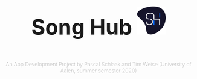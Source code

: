<div style='height: 100vh;display:flex; justify-content:center;flex-direction:column'><h1 align='center' style='font-size:56px;'>Song Hub <img style='width:15%;' src='./imgs/icon.png'></h1><h4 align='center' style="font-weight: 200;color:#aaa">An App Development Project by Pascal Schlaak and Tim Weise (University of Aalen, summer semester 2020)</h4></div>

# Table of Contents



| Chapter                      | Page |
| ---------------------------- | ---- |
| App Description              | 3    |
| Competitive Analysis         | 4    |
| Wireframes                   | 8    |
| Personas                     | 14   |
| Color Scheme                 | 15   |
| Font                         | 15   |
| Architecture                 | 16   |
| App Principles               | 19   |
| Lessons Learned              | 21   |
| Author and Tasks             | 22   |
| Appendix A: Project Logs     | 23   |
| Appendix B: Image References | 33   |

<div style="page-break-after: always"></div>

# App Description



### Problem and Opportunity

Professional musicians usually create a lot of ideas and iterate on a big set of song projects with their partners. 

Often times this creative process is unstructured and supported by various different tools which leads to problems in communication.

An example would be that a musician sends the current version of his song project to his producer and the producer mixes the newest version up with a different version because his inbox is messed up by so many versions.

These issues originate from the fact that there is no project management platform for persons in the musical industry. 

Song Hub is the first step towards such a musical project management tool.

### Our Solution

Song Hub currently offers two main features: Song project versioning and song collaboration.

With versioning, both the producer and the song writer have a central place for storing audio files i.e. their different recordings for their projects as the songs progresses. This eliminates many problems that occur in actual project situations in which the exchange of the songs is based around email communication or traditional cloud storage providers. E.g. there is no chance that a new song version gets lost in an email inbox that is not suited for project file exchange. 

Furthermore, song collaboration features are provided such as a discussion area that is specific to a song project. The discussion area is designed to be used alongside with the recording versions so that one can always refer directly to a specific version in the creation process.

### Stakeholders

The music industry is dominated by the three major labels Sony Music Entertainment, Warner Music Group and Universal Music Group. Furthermore there are many independent labels.

Professional musicians that are signed by a label are usually in constant exchange with various producers, A&R managers, and other musicians. 

All these stakeholders benefit from our solution.

### App Features

#### Released features

The App currently offers user authentication with email and password, a song project view, a discussion area, a recording version area, a minimalistic audio player and a user profile area.

#### Backlog

Our next steps would be filtering and pagination for song projects and recording versions, push notification support and a dedicated feed view.

<div style="page-break-after: always"></div>

# Competitive Analysis



This competition analysis clarifies which competitors we had to consider in our use case and how they operate in the market. Our goal is to identify market gaps and integrate them into our app. As a result we want to show what the unique selling points of our app.

During our research we have identified only a few products from the following competitors:

* Auddly
* Songspace
* Synchtank
* Soundgizmo

### Competitors

In this section we want to give a short but detailed overview of each competitor. Every product is documented with app screenshots and the most used features will the be compared to our approach.

#### Auddly

[Auddly](https://auddly.com/) is a data hub to store songs, control its content and rights. A user can add songs, recordings, memos and lyrics in the app. Member invitations and split shares are also possible. A user can add and update songs by adding different progresses and write song specific comments.

![auddly](./imgs/competitive_analysis/auddly.png)

However, a user can not set recording specific descriptions. Therefore users can't express to other members what his/her thoughts were while creating the recording. Comments can be written on the respective recordings. There is no possibility to communicate on song level. This app also focuses on the commercial aspects of music creation. The primary goal is to manage the data and to define split shares. The app's user interface is very well done, modern and up-to-date. All functions are intuitive to use.

#### Songspace

[Songspace](https://songspace.com/) is a data hub to store music, lyrics, collaborations and information around ones music. Like Auddly, users can keep track of ideas and songs. One can import voice memos and write lyrics.

![songspace](.\imgs\competitive_analysis\songspace.png)

In contrast to Auddly, songs are included in projects. Playing and sharing songs is possible but there is no feature that allows the upload of different versions or parts of a song. In our opinion the user interface is less modern and more conservative than Auddly. At certain points features are not intuitive enough and therefore actions are difficult to understand, too. This app focuses on the management of song projects on a centralized platform.

<div style="page-break-after: always"></div>

#### Synchtank

[Synchtank](https://www.synchtank.com/) is a data hub for managing entertainment assets, metadata and royalties in a centralized location.

<img src="./imgs/competitive_analysis/synchtank.png" alt="synchtank" style="width: 80%;" />

Like Songspace, Synchtank focuses on the management of entertainment assets on a centralized platform. Assets can be uploaded and further information can be added. A playback of the assets is also possible. The user interface is nicely layed out and guides the eye of the user on the essential things. Synchtank does not have a native app, but is designed as a responsiv browser application.

#### Soundgizmo

[Soundgizmo](https://www.soundgizmo.com/#madeByMusicPeople) is a service with which an artist can manage his assets catalog, monitor opens, streams and downloads and monetize his creations using in-depth pitching and licensing tools.

![soundgizmo](./imgs/competitive_analysis/soundgizmo.png)

Soundgizmo is a subsidiary of Synchtank and focuses on the analysis of media assets. The service can only be used upon request. The user interface of the app looks outdated but the general functionality is still understandable. Soundgizmo doesn't ship with a native app either and can only be used as a web application in the browser.

### Uniqueness 

After this competitive analysis, in which we identified pain points in the creation of music, we tried to define and extend unique selling points of our app. 

The following table shows the competitors mentioned above, their features and our ideas. If an application has the specified feature, it is marked with an "X". Otherwise a "-" is noted.

| **Feature**                                    | **Songspace** | **Synchtank** | **Soundgizmo** | **Auddly** |
| :--------------------------------------------- | ------------- | ------------- | -------------- | ---------- |
| Song overview                                  | X             | X             | X              | X          |
| Song details                                   | X             | X             | X              | X          |
| Add/edit song                                  | X             | X             | X              | X          |
| File organizer                                 | X             | X             | X              | X          |
| <span style='color:red'>Comments</span>        | -             | -             | -              | X          |
| <span style='color:red'>Chat</span>            | -             | -             | -              | -          |
| Audio player                                   | X             | X             | -              | X          |
| <span style='color:red'>Version control</span> | X             | -             | -              | X          |

We have found that all applications deal with the commercial side of music creation. Be it split shares or the analysis of song streams. We have decided to concentrate on the creative side of music creation. Besides features like adding songs and inviting members, which are essential for the management of music data, we would like to optimize the following features or include them if new (_see red markers in feature table above_).

#### Recording feature

An artist should have the possibility to upload and manage different versions or parts of his song in the form of recordings. He has the option to keep previous versions and to reuse them if necessary. By adding a short description and a label, the user, as well as other members, should be able to better understand the author's intention when creating the file.

#### Discussion feature

A user should be able to exchange information with other members of the project. In Auddly this aspect has already been addressed by a comment function, but in our opinion the feature is not well solved. A chat feature should allow members to exchange ideas, rate current files and progress and plan how to proceed. This way all members can be kept up to date on the current state of affairs. Questions and explanations of ideas become possible. In our opinion, an extended exchange of ideas can significantly improve the experience of music creation.

<div style="page-break-after: always"></div>

# Wireframes



As a high fidelity wireframing tool we used [Adobe XD](https://www.adobe.com/de/products/xd.html?sdid=88X75SKP&mv=search&ef_id=EAIaIQobChMI182Z_6e76gIV2-vtCh3WjQufEAAYASAAEgLvkvD_BwE:G:s&s_kwcid=AL!3085!3!340667133503!e!!). It is a free to use UI- and UX-prototyping tool, which allows us to create app wireframes for various devices. Individual components can be defined and reused which resembles the UI component approach that can is used in development. In a prototyping environment the individual screens can be linked, animations can be defined and tested in a simulator. We used [Sketch](https://www.sketch.com/) to design documentation elements and to sketch out diagrams for our architecture and user research results.

### First Iteration: User Flows

As it is common in User Centered Design, we started prototyping on a conceptual level and refined our prototypes after an evaluation stage. 

The first iteration on prototypes was a wireframe that described just the user flow through the application without user interface elements. This was done using Sketch as a prototyping tool.

<img src="./imgs/user_flows/all.png" alt="User Flows Prototype" style="height:100vh;"/>

### Second Iteration: High Fidelity Prototype

**License note**: All image assets were downloaded from [Unsplash](https://unsplash.com/) and are copyright free. The used icons are part of the [Google Material Icon Set](https://github.com/google/material-design-icons) which is licensed under a Apache 2.0 License. Our design system is heavily inspired by the [Google Material](https://material.io/) and [Apple Human Interface Guidelines](https://developer.apple.com/design/human-interface-guidelines/).

In general, we have tried to keep everything relatively minimalistic in the UI and UX. The app should be intuitive to use and contain common conventions. Our design language is more in line with Apple's guidelines, whereby we have tried to adapt the material components.

We try to keep our app as responsive as possible, as our use case could cover a wide range of devices. But since we see the most potential in smartphones, we have designed our app mobile first. Smartphones offer the most potential in our use case, because one can quickly capture ideas without forgetting them on the way to your computer or tablet.

### Sign Up, Sign In and Setup Profile

![Authentication wireframes](./imgs/wireframe/setup/setup_all.png)

After starting the app, the user is first shown our Sign In view, unless the user had already logged in before and is not opening the app for the first time. Only username and password are required in the Sign In screen. If a user has not yet registered, he can be redirected to the Sign Up screen via a route below. In the Sign Up screen the user will be asked to create an account using a username, email and password. After successful validation of the entered data, the user is redirected to his profile page, where he can or must enter further information about himself. Once a user has successfully logged in and set up his profile, he can navigate to the first tab of the app.

<div style="page-break-after: always"></div>

### Project Overview

<img src="./imgs/wireframe/project_overview.png" alt="Authentication wireframes" style="width:80%;" />

The first tab of the application contains a list of all song projects of the user or one of his musical partners. These song projects are displayed as a list of entries/rows and contain general information to characterize the project. An entry consists of a cover image, title, artist and participating members. Selecting a list entry allows navigation to the respective details. In the header of the view there is a button for adding new song projects next to a title. To create a song project, the user is presented with a mask in which he can enter and select information about the new project. Adding is confirmed by pressing a button. The user is then redirected to the project overview.

### Project Details

<img src="./imgs/wireframe/project_details.png" alt="Authentication wireframes" style="width:80%;" />

The previously mentioned detail view displays general information of the project, provides the possibility to edit it and contains the main features in the body. The header contains the same information as in the song overview to maintain data consistency. An edit icon redirects the user to the mask already known from adding song projects in which the entered data is displayed and can be edited

### Recordings feature

![Authentication wireframes](./imgs/wireframe/recording_all.png)

The body of the details view of two tabs from which the Recording Tab (_Files_) is selected by default. In this section all recording files of the project are displayed in a grid. The advantage of a grid is the possibility to show more details than e.g. in a list type view. The grid items show the date of creation, a label to classify the file and a short description of the content or intention. Furthermore, a picture of the creator shows who uploaded the file. Every file also has a playback feature to listen to the recording.

The first entry in the grid shows a button, which allows adding recording files. When pressed, the user is directed to a form for uploading where the user can select a file on his device and set the respective details.

For the sake of consistency, again, the same form is used for editing the recording. This can be reached by tapping the grid item.

<div style="page-break-after: always"></div>

### Discussion feature

![Authentication wireframes](./imgs/wireframe/discussion_all.png)

The second tab of the detail view contains the discussion feature. Here members that participate in a song project can exchange informations on the song level. For this purpose, a chat with outgoing messages on the right and incoming messages from other members on the left is displayed. This convention of a chronological message history was adopted from existing messengers like WhatsApp or Telegram. In order to be able to reference a certain file, the linking from files to messages and an inline recording player for the linked file that snaps to the top of the chat were sketched out. 

<div style="page-break-after: always"></div>

# Personas



The following graphic shows both user roles (artist and producer) that are represented in our application. The description of each entity is broken down into roles within the music industry, personal goals and pain points in current projects.

<img src="./imgs/personas.jpg" alt="Personas" style="width:80%;" />

To be able to consider the needs of these personas in the development of the app, we defined the following user stories:

##### Artist

- As an artist, I want to be able to organize my music projects by collecting my ideas centrally to focus on creativity. 
- As an artist I would like to share and discuss my current progress with participating entities, so that I can incorporate feedback and suggestions for improvement into my creative process.

##### Producer

- As a producer, I would like to be kept informed about the process of making music with a collaborating artist so that I can better understand their ideas and incorporate them into my creative part.

<div style="page-break-after: always"></div>

# Color scheme



Even though we used Material widgets for most of our base UI components, we decided not to use the Material color system but define a custom, minimalistic set of colors with only one accent color and a "danger-type" color to indicate errors.

The accent color is ultramarine blue and is used as primary color on button backgrounds, tab active indicators and status labels.

Furthermore there are two shades that are variations of that ultra marine blue for surfaces: Cadet Blue Crayola and Light Gray.

Both have almost the same hue value and a reduced saturation, in other words both can be created by blending in white into the ultramarine blue.



![Color Scheme](./imgs/ColorScheme.png)





# Font



We tried out several fonts during the development of our app, but found the default *Roboto* font the most appropriate. Since we use a very minimalist and clear design structure, this geometric sans serif font fits very well.

<div style="page-break-after: always"></div>

# Architecture



### Information architecture

Our App is based around a reference architecture of Andrea Bizzotto which he calls [Stream-based Architecture for Flutter & Firebase Realtime Apps](https://github.com/bizz84/starter_architecture_flutter_firebase). 

This architecture consists of various layers, each with its own, distinct purpose following the single responsibility principal.

The backend related tasks are abstracted using Firebase, which is a Backend as a Service (BaaS). Those tasks are **user authentication** (user sign in and user sign up with Email/Password Authentication), storing and providing **app data** in real time and storing **binary objects** like images or audio files. The services that fulfill those requirements are Firebase Authentication, Firebase Cloud Firestore and Firebase Storage. In addition to that, the denormalized data gets updated by Firebase Cloud functions that are triggered when changes in the affected source documents occur.

The client side architecture leverages the unidirectional data flow pattern in which data flows downwards through all layers, ending at the widgets and events flow upwards, resulting in API calls.

The beforementioned application layers are the Domain Layer, the Presentation Layer and the UI Layer: 
The Domain Layer consists of so called **services**, which are stateless, singleton classes that expose pure functions. These functions serve as an abstraction over the Firebase APIs and transform the data to a domain-specific format using data **models**. Data models itself are **immutable**, strongly typed classes that define a named constructor `fromMap()` to deserialize the JSON format which is a Dart `Map` into a class instance.

The Presentation Layer uses so called **view models** which are classes that access the service functions and expose the data in the format that the corresponding widgets expect. Usually, the view model functions combine different streams using the Stream extension APIs from **rxdart**.

The UI Layer uses the **provider**-Package to make the stream data available to all descending child widgets and to provide scoped access to the services from within the widgets. In addition to that, the UI layer uses the **StreamBuilder** widget to build the widgets with the realtime snapshots of the streams. As of the time of writing, "Provider is the recommended way to do State Management for apps of all sizes." (**Chris Sells – Product Manager, Flutter**. June 19, 2019).



![Application Layers](./imgs/ApplicationLayers.png)

### Data persistence and permissions

As mentioned before, we used Cloud Firestore and Firebase Storage to persist the user data. 

Cloud Firestore is a realtime NoSQL, document based database. These kinds of databases store data in the form of **documents** that get organized in **collections** which are groups of documents.

Since Cloud Firestore supports so called **Collection Group Queries**, which allows to query documents across parents by their collection ID, we decided to organize our data in a nested form with many subcollections.

The schema is **denormalized** which means that there is duplicated data and the documents are optimised for fast reads without joins. As a result in most of the client views one realtime listener on either a collection, a document or a collection group is enough to retreive all relevant data for that view.

To keep the denormalized data in sync, a strategy to update the duplicates is needed. We decided to address this topic with Firebase Cloud Functions which are serverless functions that are deployed to Firebase and automatically run on certain triggers. 

Finally a concept for permissions is needed as the system requires user collaboration. Cloud Firestore comes with so called **Security Rules** which allows to restrict document access based on parameters like the authId of the request but also on information that is stored on the ressources that are accessed. As an example, to share access on songs we then defined a property `participants` on the song document which holds all userIds that have read, write and update access. This property could then be accessed in a Security Rule and access could be restricted to users that are part of that participants array.

##### A diagram of the resulting NoSQL data model can be seen below

![Cloud Firestore Data Model](./imgs/FirestoreDataModel.png)

<div style="page-break-after: always"></div>

# App Principles

 

### Design Guidelines

##### Material Components (lecture notes 6, page 3 - 7)

We use many different material widgets as the basis of our own customized components. Flutter's Material Widgets offer us the basis of our own customized components. The separation of a shared component set leverages consistent usage and design language. For example, we have developed our own App Bar, which looks similar on all screens and exposes an API for customization.

##### Apples Human Interface Guidelines (lecture notes 4, page 15 - 16)

Our design language is a mixture of Google's Material Design and Apple's Human Interface Guidelines in that e.g.  standard material UI widgets were restyled to match an iOS inspired color scheme.

### User Experience (UX)

##### UX Hierarchy of Needs (lecture notes 5, page 3)

We started designing our app with a with a focus on functionality and usability i.e. we were focused on the costumers needs in every step. In further iterations we used high fidelity prototypes to guarantee convenience and pleasure.

##### User Expectations (lecture notes 5, page 3, lecture notes 6, page 11)

Our design language uses a set of reusable widgets to guarantee consistency throughout the application. These widgets implement common conventions regarding functionality and look & feel. The users cognitive load is kept minimal due to our minimalistic convention based approach. 

##### User Centered Design (lecture notes 5, page 8)

We have developed our application according to the user-centered design. In a research phase we defined our target group, personas, user requirements for the app and the environment. In a user flow diagram we have recorded which actions a user needs when using our app, in order to be able to specify our layout. 

##### UI Navigation (lecture notes 5, page 9 - 42)

We use existing navigation concepts for our app, such as a hierarchical navigation. We use a nested doll navigation for our main functionality, whereby we have a tabbed view in the app's start screen.

### Android concepts

##### Confirm/Acknowledge Concept (lecture notes 2, page 24)

We applied the confirm/acknowledge concept using snackbars and alert dialogs.

<div style="page-break-after: always"></div>

##### Android inspired controls and layout (lecture notes 6, page 8 - 10)

We are currently using a scroll-based layout in our song overview. For dropdown menus in our modals we use the concepts of Androids Floating Context Menus. We use custom designed buttons to confirm actions that trigger changes. We use dialogs to warn the user about actions with consequences that cannot be undone. This is mainly used for delete actions (see song, recording delete). We use floating context menus to present the user with a pre-selection of fixed inputs. We use this layout in all dropdown menus.

### Mobile UI navigation

##### Modularized Navigation Graphs (lecture notes 6, page 12)

We have optimized our navigation so that e.g. a user doesn't have to switch back to the overview to edit a song in the details view but can rather access it directly via an edit icon.

##### Navigation Patterns (Lecture notes 6, page 14, 15, 16, 22, 24, 26, 29, 32, 33, 34, 35)

We use a list view to display several song projects on the homepage of our app. We use a tab bar at the bottom of our app as navigation between profile, projects and notifications. Search forms are used to search for participants. A user can invite other members via their email in  the song modal. In our song overview songs are sorted alphabetically by title. For recordings and messages this is done according to their creation date. These concepts are used by many apps and are therefore common to many people.

<div style="page-break-after: always"></div>

# Lessons Learned



Flutter and Firebase are highly trending technologies with lots of modern app development paradigms. Both of us learned data modeling using entities and relationships so the biggest challenge was to get into NoSQL concepts such as denormalization and document based data modeling. The results were impressive, we could encounter a drastically improved performance and seamlessly working realtime updates.

Working with realtime data streams was a second key takeaway and a relatively new concept to both of us. Dart was the first language we used that comes with built in support for data streams. Even though this enabled the most of use cases we still had to dive deeper and use extensions from `rxdart` for functional programming and stream composition with methods like `switchMap` or `Rx.combineLatest2`.

Another learning factor was the runtime type checking features of Dart which helped a lot in finding bugs.

All in all the biggest takeaway was the architectural patterns for state management and widget composition that apply to both Flutter and other reactive frameworks like React.js / React Native: We did several refactorings to further minimalize mutable state in our application and keep the widgets clean and separated. 

The two biggest challenges in this process were the following: Firstly to find the right APIs for shared widgets that were both applicable to all possible variants and concise and secondly to find the right place to locate mutable state. 

With the concepts "lift state up", view models and InheritedWidgets (enabled by the provider package), we could finally get an approach that was scalable, reusable, clear and maintainable.

<div style="page-break-after: always"></div>

# Authors and Tasks



Since we are a group of only two people, we both worked on pretty much every file in the app. This applies to research, implementation and follow-up.

This is documented in the license header that is used in every source code file that was written by us:

~~~
// Copyright 2020 Pascal Schlaak, Tim Weise. Use of this source
// code is governed by an MIT-style license that can be found in
// the LICENSE file or at https://opensource.org/licenses/MIT.
/// Authors: Pascal Schlaak, Tim Weise
~~~

The following is an attempt to roughly sketch out the main competencies by person:

### App Tasks

##### Tim Weise

* Cloud Functions
* App architecture
* Backend service APIs
* Authentication

##### Pascal Schlaak

* Recording and discussion feature functionality
* Presentational widgets
* Native widgets (file and image picker, audio player)
* Styling and design system

<div style="page-break-after: always"></div>

# Appendix: Project Log



This chapter contains all sprint reports sorted by date.

## Exploratory Sprint

#### Date

29.04.2020 - 13.05.2020

#### Members

* Pascal Schlaak (MLD)
* Tim Weise (MIN)

### What did we accomplish?

After getting our idea approved, we started to set up our development environment consisting of **Adobe XD** as Wireframe/Prototyping tool, **Visual Studio Code** as an Editor.

#### Backlog tasks

| Task                          | Status      |
| ----------------------------- | ----------- |
| Refined idea                  | Done        |
| Competitive analysis          | Done        |
| Identify unique features      | Done        |
| Define functionality of App   | Done        |
| Requirements for MVP          | Done        |
| User stories                  | Done        |
| Define use cases              | Done        |
| Visualize data flow           | Done        |
| Research technologies         | Done        |
| General software architecture | Done        |
| Wireframes                    | In Progress |
| Information architecture      | In Progress |

#### Discuss competitive analysis

In our competitive analysis, we found the following competitors:

* Songspace
* Synchtank
* Soundgizmo
* Auddly

Pain points:

* They focus on commercial view
* Cloud data hub for projects
* Defining and calculating splits of participants
* General versioning of song progress

Our unique selling points:

* We want to focus on the creative perspective
* Feature to discuss the current version of song/components of song with participants
* More detailed versioning of songs/components


#### Wireframes

In our first wireframing approaches we accomplished:

* First iteration of wireframe consisting of stock material design elements
* Second iteration of wireframe simplifying layout (reduced hierarchy, removed unnecessary elements, ...)
* First system run

### What hinderances/risks did/do we face?

* Two Group members left because the other students chose different courses &rightarrow; Only two participants
* Different development environments (MacOS, Ubuntu, Sketch, XD, Android studio, VS Code, ...)


### What do we plan to tackle in the next sprint?

1. Improve wireframing
2. Setup flutter project and get more into technologies
3. Elaborate architecture


## Architectural Spike Sprint

#### Date

13.05.2020 - 27.05.2020

#### Members

* Pascal Schlaak (MLD)
* Tim Weise (MIN)

### What did we accomplish?

Set up our flutter project in Bitbucket repository. Structured project in components, screens, etc. Added first UI elements and refactored layout. Setup apps for iOS and Android in Firebase. Added Firestore with first collection and dummy documents. Added connection to Firestore instance from Flutter app to fetch dummy documents and render in *Songs overview* and *Song details*.

<div style="page-break-after: always"></div>

#### Backlog tasks

| Task                                                         | Status      |
| ------------------------------------------------------------ | ----------- |
| Setup Flutter project in repository                          | Done        |
| Structure Flutter project                                    | Done        |
| Develop UI elements (general use components/screen specifics) | In progress |
| Create navigator rules for view segue                        | Done        |
| Create providers for information flow                        | Done        |
| Created iOS and Android apps in Firebase and instantiated Firestore db | Done        |
| Specify Firestore dependencies in Flutter app                | Done        |
| Integrate Firestore connection and requests                  | Done        |
| Fetch dummy data from Firestore and render in app            | Done        |


#### Wireframes

Improved UI experience by reducing visual elements and refining user-flow. Reduced number of colors and specified drop shadows.

#### Feature table

Compared features of competitors to clarify our added value.

| **Feature**    | **Songspace** | **Synchtank** | **Soundgizmo** | **Auddly** |
| :------------- | ------------- | ------------- | -------------- | ---------- |
| Song overview  | X             | X             | X              | X          |
| Song details   | X             | X             | X              | X          |
| Add/edit song  | X             | X             | X              | X          |
| File organizer | X             | X             | X              | X          |
| **Comments**   | -             | -             | -              | X          |
| **Chat**       | -             | -             | -              | -          |
| Audio player   | X             | X             | -              | X          |
| **Version**    | X             | -             | -              | X          |

<div style="page-break-after: always"></div>

#### Integrate functionality

<img src="./imgs/20200527_song_overview.png" alt="First functionality" style="zoom: 50%;" />

### What hinderances/risks did/do we face?

* Multi-platform development often resulted in errors after pulling changes and building for other os.
* Build process for iOS takes much longer than expected which is a document bug in Flutter Fire.


### What do we plan to tackle in the next sprint?

Demo core functionality:

* Integrate core feature(s)
  * Add/edit song
  * Prio B: Discussion
* Add more dummy data

<div style="page-break-after: always"></div>

## Alpha Sprint

#### Date

27.05.2020- 10.06.2020

#### Members

* Pascal Schlaak (MLD)
* Tim Weise (MIN)

### What did we accomplish?

We integrated user authentication to later allow multi user collaborations. Songs are now mapped to a user/owner. We added security rules in Firestore and Storage to restrict access.  A user can now register or sign in to the app by email and password. A user can now add new song projects and edit existing songs projects.  While editing a song a user can enter required files and add a cover image from the OS device gallery. We also refactored the data stream to fetch song objects. Details of a song now contain files, which are also fetched from dummy data in Firestore. Several front end components for the discussion feature were added too. 

#### Backlog tasks

| Task                                            | Status      |
| ----------------------------------------------- | ----------- |
| Integrate multi user authentication             | Done        |
| Add "Sign In" and "Sign Out" screen             | Done        |
| Refactored Firestore and Storage schema         | Done        |
| Add user access rules for Firestore and Storage | Done        |
| Add more dummy data                             | Done        |
| Refined "Add Song" screen                       | Done        |
| Created "Edit Song" screen                      | Done        |
| Refactored Firestore stream                     | Done        |
| Create "Records" feature in "Song Details"      | In progress |
| Create "Discussion" feature in "Song Details"   | In progress |


#### Wireframes

Improved UI experience by reducing visual elements and refining user-flow.

#### Integrate main technologies

Our main features exist of user authentication, data streams and song details.

### What hinderances/risks did/do we face?

* Database schema required multi stream concatenation &rightarrow; Refactored Firestore and Storage schema 
* Exceeding Storage free plan every afternoon due to too high data exchange

### What do we plan to tackle in the next sprint?

Feature complete:

- Implement all features (mostly backend services)
- Finish "Add Song" and "Edit Song"
- Integrate file picker and upload
- Integrate message upload and fetch
- Optional: Integrate multi user collaboration

<div style="page-break-after: always"></div>

## Beta Sprint

#### Date

10.06.2020 - 02.07.2020

#### Members

* Pascal Schlaak (MLD)
* Tim Weise (MIN)

### What did we accomplish? 

We decided to refactor our Firestore database model again due to improvement opportunities. We added error handling especially for features where we initiate connections to Firebase. Integrated snackbars can now show the status in many features.

#### Backlog general tasks

| **Task**                                                     | **Status** |
| ------------------------------------------------------------ | ---------- |
| Refactor database model                                      | Done       |
| Refactor user authentication                                 | Done       |
| Error handling of firebase functionality with snackbar status | Done       |
| Cloud functions to handle database entry updates and recursive deletion | Done       |

We refactored user access to display only granted information. Furthermore, we added the user settings feature in the account view to add and update user data.

#### Backlog users feature

| **Task**                                                     | **Status** |
| ------------------------------------------------------------ | ---------- |
| Refactor user authentication and restrict access by security rules | Done       |
| Add user settings modal                                      | Done       |
| Add database functionality to add and update user data       | Done       |
| Complete users feature                                       | Done       |

Completed the refactoring of the app architecture to allow easy upscaling if required later. Refactored backend service APIs based on new view models.

<div style="page-break-after: always"></div>

#### Backlog app architecture

| **Task**                                                     | **Status** |
| ------------------------------------------------------------ | ---------- |
| Restructure app directories                                  | Done       |
| Refactor backend service APIs for Authentication, Database, Storage | Done       |
| Add view models layer for models                             | Done       |
| Refactored app architecture for easy upscaling               | Done       |

Refactored song modals to get functionality back working with new app structure. Added image processing to uploading image. Added validation of song modal forms. Currently implementing participant invitation feature we decided to integrate if we have time as a team of only two members.

#### Backlog songs/project feature

| **Task**                                      | **Status**  |
| --------------------------------------------- | ----------- |
| Add database functionality to song modals     | Done        |
| Add image processing to image upload          | Done        |
| Add form validation                           | Done        |
| Add participants form to invite collaborators | In progress |
| Complete songs feature                        | In progress |

Refactored recording feature. Made recording tab fully responsive to display on different devices. Created real time data stream to view and update files. Implemented file picker to read files from device and upload to storage. Added more information to recording like 'updatedAt' timestamp. Implemented add and edit modals for adding and updating recording entries. Redesigned recording items to be fully responsive too. Added simple audio playback in recording item by pressing icon.

<div style="page-break-after: always"></div>

#### Backlog recording feature

| **Task**                                                     | **Status** |
| ------------------------------------------------------------ | ---------- |
| Refactor recording feature grid to be responsive             | Done       |
| Refactor recording item tab to be responsive and redesign    | Done       |
| Create real time data stream                                 | Done       |
| Complete file picker functionality                           | Done       |
| Refactor data structure recording collection                 | Done       |
| Add recording modals for add and edit functionality          | Done       |
| Add database push and update functionality for recording modals | Done       |
| Refactor and redesign recording modals                       | Done       |
| Add simple audio playback of recording file in cloud storage | Done       |
| Complete recording feature                                   | Done       |

Refactored and redesigned components of discussion features (message container, message input, tab view). Feature is no fully responsive too. Defined data structure for messages in Firestore. Messages will be aligned in canvas depending on user. Added functionality to push message to cloud database. Defined security rules to restrict access to feature.

#### Backlog discussion feature

| **Task**                                                 | **Status** |
| -------------------------------------------------------- | ---------- |
| Refactor and redesign discussion components              | Done       |
| Refactor discussion feature tab to be responsive         | Done       |
| Create real time data stream                             | Done       |
| Define data structure messages collection                | Done       |
| Render messages depending on user and order by timestamp | Done       |
| Add push functionality for message input form            | Done       |
| Add security rules for discussion feature                | Done       |
| Complete message feature                                 | Done       |

<div style="page-break-after: always"></div>

### What hinderances/risks did/do we face?

* Due to our team constellation, we had much afford to realize full feature functionality 
* Poor Flutter Firebase documentation for specific features
* Difficulties in extending the app architecture for use cases that are not fully standard use cases intended by the Firebase APIs


### What do we plan to tackle in the next sprint?

- Create documentation
- Testing and debugging features
- Polish app including UI
- Prepare for certification and submission

<div style="page-break-after: always"></div>

# Appendix B: Image References

S. 4: https://apps.apple.com/gb/app/auddly/id920392244?l=de

S. 5: https://apps.apple.com/us/app/songspace/id647346234

S. 6: https://www.synchtank.com/wp-content/uploads/2020/02/search.webp

S. 6 : https://www.soundgizmo.com/images/MacbookAirScreen1.png

S. 17: https://firebase.google.com/images/brand-guidelines/logo-standard.png

S. 17: https://flutter.dev/assets/flutter-lockup-1caf6476beed76adec3c477586da54de6b552b2f42108ec5bc68dc63bae2df75.png